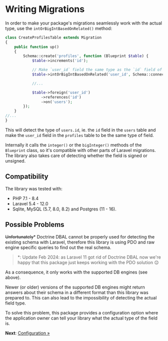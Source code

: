 # Writing Migrations

In order to make your package's migrations seamlessly work with the actual type, use the
`intOrBigIntBasedOnRelated()` method:

```php
class CreateProfilesTable extends Migration
{
    public function up()
    {
        Schema::create('profiles', function (Blueprint $table) {
            $table->increments('id');

            // Make `user_id` field the same type as the `id` field of the `user` table:
            $table->intOrBigIntBasedOnRelated('user_id', Schema::connection(null), 'users.id');

            //...

            $table->foreign('user_id')
                ->references('id')
                ->on('users');
        });
    }
//...
}
```

This will detect the type of `users.id`, ie. the `id` field in the `users` table and make the
`user_id` field in the `profiles` table to be the same type of field.

Internally it calls the `integer()` or the `bigInteger()` methods of the `Blueprint` class, so it's
compatible with other parts of Laravel migrations. The library also takes care of detecting whether
the field is signed or unsigned.

## Compatibility

The library was tested with:

- PHP 7.1 - 8.4
- Laravel 5.4 - 12.0
- Sqlite, MySQL (5.7, 8.0, 8.2) and Postgres (11 - 16).

## Possible Problems

~~Unfortunately~~* Doctrine DBAL cannot be properly used for detecting the existing schema with Laravel,
therefore this library is using PDO and raw engine specific queries to find out the real schema.

> *: Update Feb 2024: as Laravel 11 got rid of Doctrine DBAL now we're happy that this package just keeps working with the PDO solution 😌

As a consequence, it only works with the supported DB engines (see above).

Newer (or older) versions of the supported DB engines might return answers about their schema in a
different format than this library was prepared to. This can also lead to the impossibility of
detecting the actual field type.

To solve this problem, this package provides a configuration option where the application owner can
tell your library what the actual type of the field is.

**Next**: [Configuration &raquo;](configuration.md)
